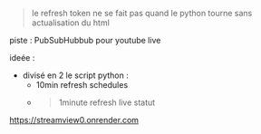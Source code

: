 >le refresh token ne se fait pas quand le python tourne sans actualisation du html
>



piste : PubSubHubbub pour youtube live

ideée : 
- divisé en 2 le script python :
  - 10min refresh schedules
  - >1minute refresh live statut


https://streamview0.onrender.com
